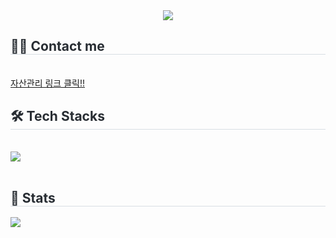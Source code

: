 <div align= "center">
    <img src="https://capsule-render.vercel.app/api?type=rect&color=auto&height=180&text=자산관리%20포트폴리오&animation=twinkling&fontColor=ffffff&fontSize=50" />
</div>
<div style="text-align: left;">
    <h2 style="border-bottom: 1px solid #d8dee4; color: #282d33;"> 🧑‍💻 Contact me </h2> <br> 
    <div style="text-align: left;">
        <a href=http://54.180.144.145:8080/>자산관리 링크 클릭!!</a>
</div>  
<div style="text-align: left;">
    <h2 style="border-bottom: 1px solid #d8dee4; color: #282d33;"> 🛠️ Tech Stacks </h2> <br> 
    <image src="https://github.com/y5624711/TeamProject250106/blob/master/frontend/public/%EA%B8%B0%EC%88%A0.jpg"/>
</div>
<br> 
<div style="text-align: left;">  </div> 
</div>
<div style="text-align: left;"> 
    <h2 style="border-bottom: 1px solid #d8dee4; color: #282d33;"> 
      🏅 Stats 
    </h2> 
    <div style="text-align: left;"> 
      <img src="https://github-readme-stats.vercel.app/api/top-langs/?username=y5624711&layout=compact&bg_color=180,000000,&title_color=000000&text_color=000000"/> 
    </div> 
</div>
    

